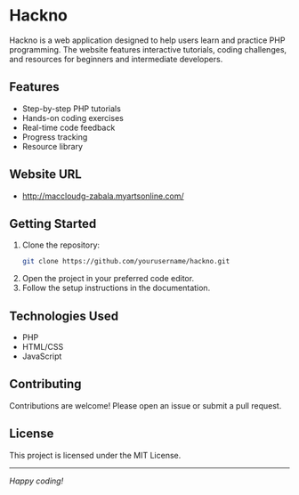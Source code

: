 # Hackno

Hackno is a web application designed to help users learn and practice PHP programming. The website features interactive tutorials, coding challenges, and resources for beginners and intermediate developers.

## Features

- Step-by-step PHP tutorials
- Hands-on coding exercises
- Real-time code feedback
- Progress tracking
- Resource library

## Website URL

- http://maccloudg-zabala.myartsonline.com/

## Getting Started

1. Clone the repository:
   ```bash
   git clone https://github.com/yourusername/hackno.git
   ```
2. Open the project in your preferred code editor.
3. Follow the setup instructions in the documentation.

## Technologies Used

- PHP
- HTML/CSS
- JavaScript

## Contributing

Contributions are welcome! Please open an issue or submit a pull request.

## License

This project is licensed under the MIT License.

---

_Happy coding!_
